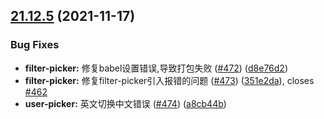 ## [21.12.5](https://github.com/growingio/gio-design-pro/compare/v21.12.4...v21.12.5) (2021-11-17)


### Bug Fixes

* **filter-picker:** 修复babel设置错误,导致打包失败 ([#472](https://github.com/growingio/gio-design-pro/issues/472)) ([d8e76d2](https://github.com/growingio/gio-design-pro/commit/d8e76d269efa7a31e8df1d9720bea1ca4fbd5f5d))
* **filter-picker:** 修复filter-picker引入报错的问题 ([#473](https://github.com/growingio/gio-design-pro/issues/473)) ([351e2da](https://github.com/growingio/gio-design-pro/commit/351e2da253070974d499f7cc8d55de1b30ba151b)), closes [#462](https://github.com/growingio/gio-design-pro/issues/462)
* **user-picker:** 英文切换中文错误 ([#474](https://github.com/growingio/gio-design-pro/issues/474)) ([a8cb44b](https://github.com/growingio/gio-design-pro/commit/a8cb44baf3c790ba9fca38f0a3df2943c29ad993))



